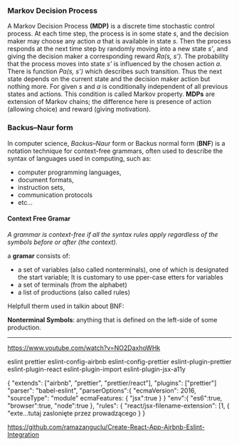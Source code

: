 ### Markov Decision Process
A Markov Decision Process  **(MDP)** is a discrete time stochastic control process. At each time step, the process is in some state *s*, and the decision maker may choose any action *a* that is available in state *s*. Then the process responds at the next time step by  randomly moving into a new state *s’*, and giving the decision maker a corresponding reward *Ra(s, s’)*. The probability that the process moves into state *s’* is influenced by the chosen action *a*. There is function *Pa(s, s’)* which describes such transition. Thus the next state depends on the current state and the decision maker action but nothing more. For given *s* and *a* is conditionally independent of all previous states and actions. This condition is called Markov property. **MDPs** are extension of Markov chains; the difference here is presence of action (allowing choice) and reward (giving motivation). 

### Backus–Naur form
In computer science, *Backus–Naur* form or Backus normal form (**BNF**) is a notation technique for context-free grammars, often used to describe the syntax of languages used in computing, such as:
- computer programming languages,
- document formats,
- instruction sets,
- communication protocols
- etc...

#### Context Free Gramar

*A grammar is context-free if all the syntax rules apply regardless of the symbols before or after (the context).*

a **gramar** consists of:
- a set of variables (also called nonterminals), one of which is designated the start variable; It is customary to use pper-case etters for variables
- a set of terminals (from the alphabet)
- a list of productions (also called rules)

Helpfull therm used in talkin about BNF:

**Nonterminal Symbols**: anything that is defined on the left-side of some production.

--------------

https://www.youtube.com/watch?v=NO2DaxhoWHk


eslint prettier eslint-config-airbnb eslint-config-prettier eslint-plugin-prettier eslint-plugin-react eslint-plugin-import eslint-plugin-jsx-a11y

{
	"extends": ["airbnb", "prettier", "prettier/react"],
	"plugins": ["prettier"]
	"parser": "babel-eslint",
	"parserOptions":{
		"ecmaVersion": 2016,
		"sourceType": "module"
		ecmaFeatures: {
			"jsx":true
		}
	}
	"env":{
		"es6":true,
		"browser":true,
		"node":true
	},
	"rules": {
		"react/jsx-filename-extension": [1, { "exte...tutaj zaslonięte przez prowadzącego
	}
}



https://github.com/ramazanguclu/Create-React-App-Airbnb-Eslint-Integration
